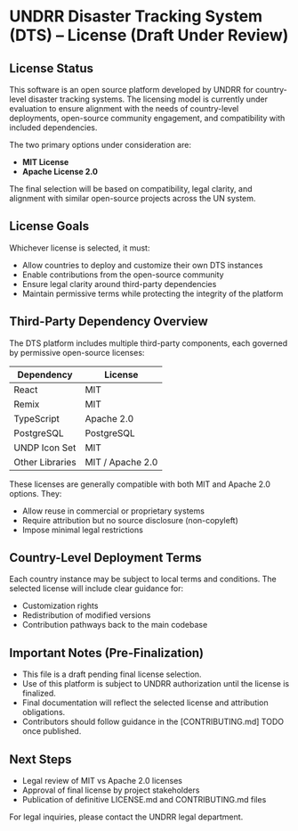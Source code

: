 # UNDRR Disaster Tracking System (DTS) – License (Draft Under Review)

## License Status  
This software is an open source platform developed by UNDRR for country-level disaster tracking systems. The licensing model is currently under evaluation to ensure alignment with the needs of country-level deployments, open-source community engagement, and compatibility with included dependencies.

The two primary options under consideration are:
- **MIT License**
- **Apache License 2.0**

The final selection will be based on compatibility, legal clarity, and alignment with similar open-source projects across the UN system.

## License Goals  
Whichever license is selected, it must:
- Allow countries to deploy and customize their own DTS instances  
- Enable contributions from the open-source community  
- Ensure legal clarity around third-party dependencies  
- Maintain permissive terms while protecting the integrity of the platform  

## Third-Party Dependency Overview  
The DTS platform includes multiple third-party components, each governed by permissive open-source licenses:

| Dependency        | License         |
|-------------------|------------------|
| React             | MIT              |
| Remix             | MIT              |
| TypeScript        | Apache 2.0       |
| PostgreSQL        | PostgreSQL       |
| UNDP Icon Set     | MIT              |
| Other Libraries   | MIT / Apache 2.0 |

These licenses are generally compatible with both MIT and Apache 2.0 options. They:
- Allow reuse in commercial or proprietary systems  
- Require attribution but no source disclosure (non-copyleft)  
- Impose minimal legal restrictions  

## Country-Level Deployment Terms  
Each country instance may be subject to local terms and conditions. The selected license will include clear guidance for:
- Customization rights  
- Redistribution of modified versions  
- Contribution pathways back to the main codebase  

## Important Notes (Pre-Finalization)
- This file is a draft pending final license selection.  
- Use of this platform is subject to UNDRR authorization until the license is finalized.  
- Final documentation will reflect the selected license and attribution obligations.  
- Contributors should follow guidance in the [CONTRIBUTING.md] TODO once published.

## Next Steps  
- Legal review of MIT vs Apache 2.0 licenses  
- Approval of final license by project stakeholders  
- Publication of definitive LICENSE.md and CONTRIBUTING.md files  

For legal inquiries, please contact the UNDRR legal department.